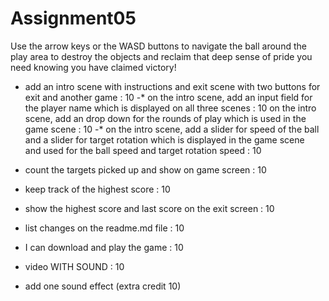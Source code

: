 # Assignment05
 
Use the arrow keys or the WASD buttons to navigate the ball around the play area to destroy the objects and reclaim that deep sense of pride you need knowing you have claimed victory!

*    add an intro scene with instructions  and exit scene with two buttons  for exit and another game  :   10
-*    on the intro scene, add an input field for the player name  which is displayed on all three scenes  :   10
    on the intro scene, add an drop down for the rounds of play  which is used in the game scene  :   10
-*   on the intro scene, add a slider for speed of the ball and a slider for target rotation which is displayed in the game scene                           
    and used for the ball speed and target rotation speed :   10

*   count the targets picked up and show on game screen  :   10
*    keep track of the highest score  :   10
*    show the highest score and last score on the exit screen  :   10
*    list changes on the readme.md file  :   10
*    I can download and play the game  :   10
*    video WITH SOUND :   10
*    add one sound effect   (extra credit 10)
